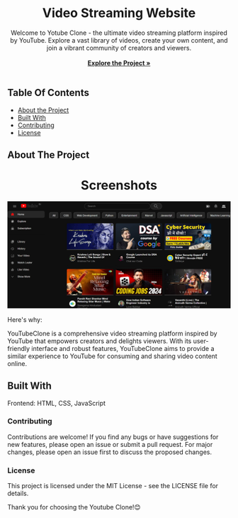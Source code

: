 <p align="center">
  <h1 align="center">Video Streaming Website</h1>

  <p align="center">
    Welcome to Yotube Clone - the ultimate video streaming platform inspired by YouTube. Explore a vast library of videos, create your own content, and join a vibrant community of creators and viewers.
   <br/>
    <br/>
    <a href="https://github.com/Namratapatel9027/CodeClauseInternship/new/main/ProjectThree-YoutubeClone"><strong>Explore the Project »</strong></a>
    <br/>
    <br/>
  </p>
</p>

## Table Of Contents

* [About the Project](#about-the-project)
* [Built With](#built-with)
* [Contributing](#contributing)
* [License](#license)

## About The Project

<h1 align="center">Screenshots</h1>

<!-- Add screenshots of your web application -->
![Screen Shot](YC1.png)

Here's why:

YouTubeClone is a comprehensive video streaming platform inspired by YouTube that empowers creators and delights viewers. With its user-friendly interface and robust features, YouTubeClone aims to provide a similar experience to YouTube for consuming and sharing video content online.
 
## Built With

Frontend: HTML, CSS, JavaScript

### Contributing
Contributions are welcome! If you find any bugs or have suggestions for new features, please open an issue or submit a pull request. For major changes, please open an issue first to discuss the proposed changes.

### License
This project is licensed under the MIT License - see the LICENSE file for details.

Thank you for choosing the Youtube Clone!😊

